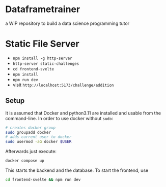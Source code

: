 # Dataframetrainer
a WIP repository to build a data science programming tutor

# Static File Server
- `npm install -g http-server`
- `http-server static-challenges`
- `cd frontend-svelte`
- `npm install`
- `npm run dev`
- visit `http://localhost:5173/challenge/addition`

## Setup
It is assumed that Docker and python3.11 are installed and usable from the command-line.
In order to use docker without `sudo`:
```bash
# creates docker group
sudo groupadd docker
# adds current user to docker
sudo usermod -aG docker $USER
```
Afterwards just execute:
```bash
docker compose up
```
This starts the backend and the database. To start the frontend, use
```bash
cd frontend-svelte && npm run dev
```

